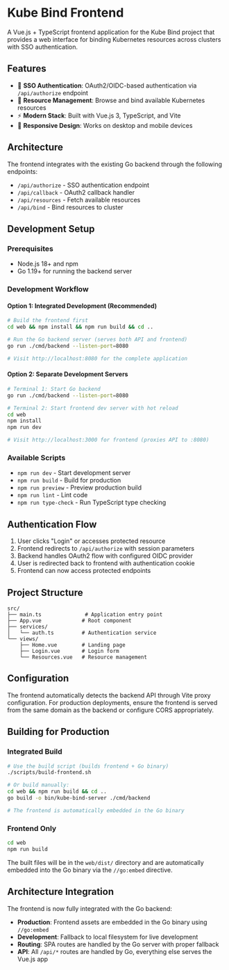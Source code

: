 # Kube Bind Frontend

A Vue.js + TypeScript frontend application for the Kube Bind project that provides a web interface for binding Kubernetes resources across clusters with SSO authentication.

## Features

- 🔐 **SSO Authentication**: OAuth2/OIDC-based authentication via `/api/authorize` endpoint
- 🔗 **Resource Management**: Browse and bind available Kubernetes resources
- ⚡ **Modern Stack**: Built with Vue.js 3, TypeScript, and Vite
- 📱 **Responsive Design**: Works on desktop and mobile devices

## Architecture

The frontend integrates with the existing Go backend through the following endpoints:

- `/api/authorize` - SSO authentication endpoint
- `/api/callback` - OAuth2 callback handler
- `/api/resources` - Fetch available resources
- `/api/bind` - Bind resources to cluster

## Development Setup

### Prerequisites

- Node.js 18+ and npm
- Go 1.19+ for running the backend server

### Development Workflow

#### Option 1: Integrated Development (Recommended)
```bash
# Build the frontend first
cd web && npm install && npm run build && cd ..

# Run the Go backend server (serves both API and frontend)
go run ./cmd/backend --listen-port=8080

# Visit http://localhost:8080 for the complete application
```

#### Option 2: Separate Development Servers
```bash
# Terminal 1: Start Go backend
go run ./cmd/backend --listen-port=8080

# Terminal 2: Start frontend dev server with hot reload
cd web
npm install
npm run dev

# Visit http://localhost:3000 for frontend (proxies API to :8080)
```

### Available Scripts

- `npm run dev` - Start development server
- `npm run build` - Build for production
- `npm run preview` - Preview production build
- `npm run lint` - Lint code
- `npm run type-check` - Run TypeScript type checking

## Authentication Flow

1. User clicks "Login" or accesses protected resource
2. Frontend redirects to `/api/authorize` with session parameters
3. Backend handles OAuth2 flow with configured OIDC provider
4. User is redirected back to frontend with authentication cookie
5. Frontend can now access protected endpoints

## Project Structure

```
src/
├── main.ts              # Application entry point
├── App.vue             # Root component
├── services/
│   └── auth.ts         # Authentication service
└── views/
    ├── Home.vue        # Landing page
    ├── Login.vue       # Login form
    └── Resources.vue   # Resource management
```

## Configuration

The frontend automatically detects the backend API through Vite proxy configuration. For production deployments, ensure the frontend is served from the same domain as the backend or configure CORS appropriately.

## Building for Production

### Integrated Build
```bash
# Use the build script (builds frontend + Go binary)
./scripts/build-frontend.sh

# Or build manually:
cd web && npm run build && cd ..
go build -o bin/kube-bind-server ./cmd/backend

# The frontend is automatically embedded in the Go binary
```

### Frontend Only
```bash
cd web
npm run build
```

The built files will be in the `web/dist/` directory and are automatically embedded into the Go binary via the `//go:embed` directive.

## Architecture Integration

The frontend is now fully integrated with the Go backend:

- **Production**: Frontend assets are embedded in the Go binary using `//go:embed`
- **Development**: Fallback to local filesystem for live development
- **Routing**: SPA routes are handled by the Go server with proper fallback
- **API**: All `/api/*` routes are handled by Go, everything else serves the Vue.js app